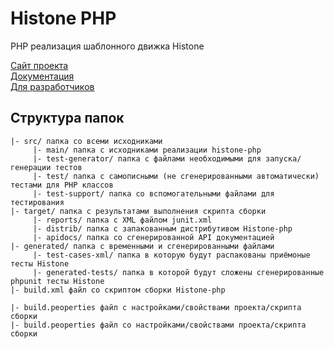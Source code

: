 ﻿Histone PHP
============

PHP реализация шаблонного движка Histone

[Сайт проекта](http://weblab.megafon.ru/histone/)  
[Документация](http://weblab.megafon.ru/histone/documentation/)  
[Для разработчиков](http://weblab.megafon.ru/histone/contributors/#PHP)  


Структура папок
---------------
	|- src/ папка со всеми исходниками
	     |- main/ папка с исходниками реализации histone-php
	     |- test-generator/ папка с файлами необходимыми для запуска/генерации тестов
	     |- test/ папка с самописными (не сгенерированными автоматически) тестами для PHP классов
	     |- test-support/ папка со вспомогательными файлами для тестирования
	|- target/ папка с результатами выполнения скрипта сборки
	     |- reports/ папка с XML файлом junit.xml
	     |- distrib/ папка с запакованным дистрибутивом Histone-php
	     |- apidocs/ папка со сгенерированной API документацией
	|- generated/ папка с временными и сгенерированными файлами
	     |- test-cases-xml/ папка в которую будут распакованы приёмоные тесты Histone
	     |- generated-tests/ папка в которой будут сложены сгенерированные phpunit тесты Histone
	|- build.xml файл со скриптом сборки Histone-php

	|- build.peoperties файл с настройками/свойствами проекта/скрипта сборки
	|- build.peoperties файл со настройками/свойствами проекта/скрипта сборки

